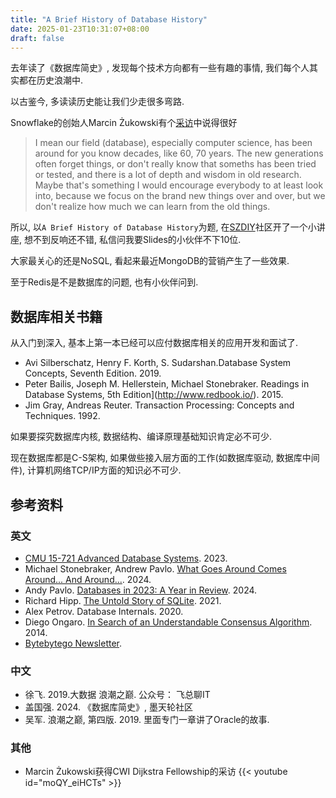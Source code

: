 ```yaml
---
title: "A Brief History of Database History"
date: 2025-01-23T10:31:07+08:00
draft: false
---
```


去年读了《数据库简史》, 发现每个技术方向都有一些有趣的事情, 我们每个人其实都在历史浪潮中.

以古鉴今, 多读读历史能让我们少走很多弯路.

Snowflake的创始人Marcin Żukowski有个[采访](https://www.youtube.com/clip/UgkxPjf-NvN0kNaj2QV-V534SLNN4iToricC)中说得很好
> I mean our field (database), especially computer science, has been around for you know decades, like 60, 70 years. The new generations often forget things, or don't really know that someths has been tried or tested, and there is a lot of depth and wisdom in old research. Maybe that's something I would encourage everybody to at least look into, because we focus on the brand new things over and over, but we don't realize how much we can learn from the old things.

所以, 以`A Brief History of Database History`为题, 在[SZDIY](https://szdiy.org/)社区开了一个小讲座, 想不到反响还不错, 私信问我要Slides的小伙伴不下10位.

大家最关心的还是NoSQL, 看起来最近MongoDB的营销产生了一些效果.

至于Redis是不是数据库的问题, 也有小伙伴问到.

## 数据库相关书籍
从入门到深入, 基本上第一本已经可以应付数据库相关的应用开发和面试了.
- Avi Silberschatz, Henry F. Korth, S. Sudarshan.Database System Concepts, Seventh Edition. 2019. 
- Peter Bailis, Joseph M. Hellerstein, Michael Stonebraker. Readings in Database Systems, 5th Edition](http://www.redbook.io/). 2015. 
- Jim Gray, Andreas Reuter. Transaction Processing: Concepts and Techniques. 1992.

如果要探究数据库内核, 数据结构、编译原理基础知识肯定必不可少. 

现在数据库都是C-S架构, 如果做些接入层方面的工作(如数据库驱动, 数据库中间件), 计算机网络TCP/IP方面的知识必不可少.

## 参考资料
### 英文
- [CMU 15-721 Advanced Database Systems](https://15721.courses.cs.cmu.edu/spring2023/schedule.html). 2023.
- Michael Stonebraker, Andrew Pavlo. [What Goes Around Comes Around... And Around...](https://db.cs.cmu.edu/papers/2024/whatgoesaround-sigmodrec2024.pdf). 2024.
- Andy Pavlo. [Databases in 2023: A Year in Review](https://www.cs.cmu.edu/~pavlo/blog/2024/01/2023-databases-retrospective.html). 2024.
- Richard Hipp. [The Untold Story of SQLite](https://open.spotify.com/episode/3AVbDpEiZqgYyqJSq9FXCY). 2021.
- Alex Petrov. Database Internals. 2020.
- Diego Ongaro. [In Search of an Understandable Consensus Algorithm](https://raft.github.io/raft.pdf). 2014.
- [Bytebytego Newsletter](https://blog.bytebytego.com/).

### 中文
- 徐飞. 2019.大数据 浪潮之巅. 公众号： 飞总聊IT
- 盖国强. 2024. 《数据库简史》, 墨天轮社区
- 吴军. 浪潮之巅, 第四版. 2019. 里面专门一章讲了Oracle的故事.

### 其他
- Marcin Żukowski获得CWI Dijkstra Fellowship的采访
{{< youtube id="moQY_eiHCTs" >}}